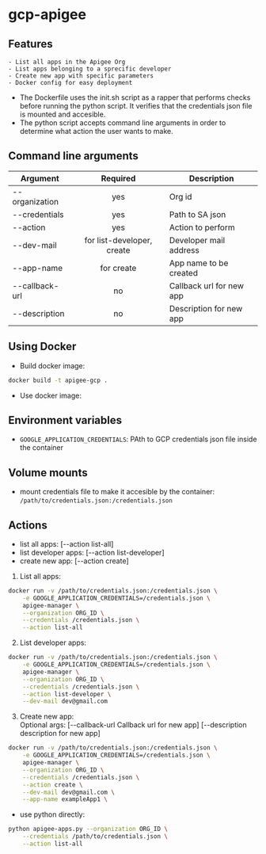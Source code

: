 # gcp-apigee

## Features
    - List all apps in the Apigee Org
    - List apps belonging to a sprecific developer
    - Create new app with specific parameters
    - Docker config for easy deployment

- The Dockerfile uses the init.sh script as a rapper that performs checks before running the python script. It verifies that the credentials json file is mounted and accesible.
- The python script accepts command line arguments in order to determine what action the user wants to make. 

## Command line arguments
 Argument | Required | Description 
 --- |:---:| ---  
 --organization | yes | Org id
 --credentials | yes | Path to SA json
 --action | yes | Action to perform
 --dev-mail | for list-developer, create | Developer mail address 
 --app-name | for create | App name to be created
 --callback-url | no | Callback url for new app
 --description | no | Description for new app


## Using Docker

- Build docker image:
```bash
docker build -t apigee-gcp .
```

- Use docker image:

## Environment variables

- `GOOGLE_APPLICATION_CREDENTIALS`: PAth to GCP credentials json file inside the container

## Volume mounts

- mount credentials file to make it accesible by the container: `/path/to/credentials.json:/credentials.json`

## Actions

- list all apps: [--action list-all]
- list developer apps: [--action list-developer]
- create new app: [--action create]

1. List all apps:
```bash
docker run -v /path/to/credentials.json:/credentials.json \
    -e GOOGLE_APPLICATION_CREDENTIALS=/credentials.json \
    apigee-manager \
    --organization ORG_ID \
    --credentials /credentials.json \
    --action list-all
```

2. List developer apps:
```bash
docker run -v /path/to/credentials.json:/credentials.json \
    -e GOOGLE_APPLICATION_CREDENTIALS=/credentials.json \
    apigee-manager \
    --organization ORG_ID \
    --credentials /credentials.json \
    --action list-developer \
    --dev-mail dev@gmail.com
```

3. Create new app: <br />
Optional args:
[--callback-url Callback url for new app]
[--description description for new app]
```bash
docker run -v /path/to/credentials.json:/credentials.json \
    -e GOOGLE_APPLICATION_CREDENTIALS=/credentials.json \
    apigee-manager \
    --organization ORG_ID \
    --credentials /credentials.json \
    --action create \
    --dev-mail dev@gmail.com \
    --app-name exampleApp1 \
```

- use python directly:

```bash
python apigee-apps.py --organization ORG_ID \
    --credentials /path/to/credentials.json \
    --action list-all
```